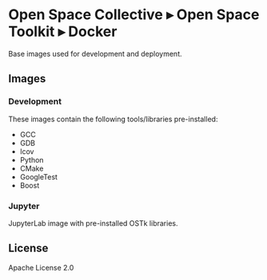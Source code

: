 # Open Space Collective ▸ Open Space Toolkit ▸ Docker

Base images used for development and deployment.

## Images

### Development

These images contain the following tools/libraries pre-installed:

- GCC
- GDB
- lcov
- Python
- CMake
- GoogleTest
- Boost

### Jupyter

JupyterLab image with pre-installed OSTk libraries.

## License

Apache License 2.0
